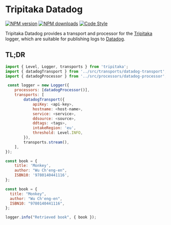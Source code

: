 # Tripitaka Datadog

[![NPM version](https://img.shields.io/npm/v/tripitaka-datadog.svg?style=flat-square)](https://www.npmjs.com/package/tripitaka-datadog)
[![NPM downloads](https://img.shields.io/npm/dm/tripitaka-datadog.svg?style=flat-square)](https://www.npmjs.com/package/tripitaka-datadog)
[![Code Style](https://img.shields.io/badge/code%20style-prettier-brightgreen.svg)](https://github.com/prettier/prettier)

Tripitaka Datadog provides a transport and processor for the [Tripitaka](https://www.npmjs.com/package/tripitaka) logger, which are suitable for publishing logs to [Datadog](https://www.datadoghq.com/).


## TL;DR

```js
import { Level, Logger, transports } from 'tripitaka';
import { datadogTransport } from '../src/transports/datadog-transport';
import { datadogProcessor } from '../src/processors/datadog-processor';

 const logger = new Logger({
    processors: [datadogProcessor()],
    transports: [
        datadogTransport({
            apiKey: <api-key>,
            hostname: <host-name>,
            service: <service>,
            ddsource: <source>,
            ddtags: <tags>,
            intakeRegion: 'eu',
            threshold: Level.INFO,
        }),
        transports.stream(),
    ],
});

const book = {
    title: 'Monkey',
    author: "Wu Ch'eng-en",
    ISBN10: '9780140441116',
};

const book = {
  title: "Monkey",
  author: "Wu Ch'eng-en",
  ISBN10: "9780140441116",
};

logger.info("Retrieved book", { book });
```